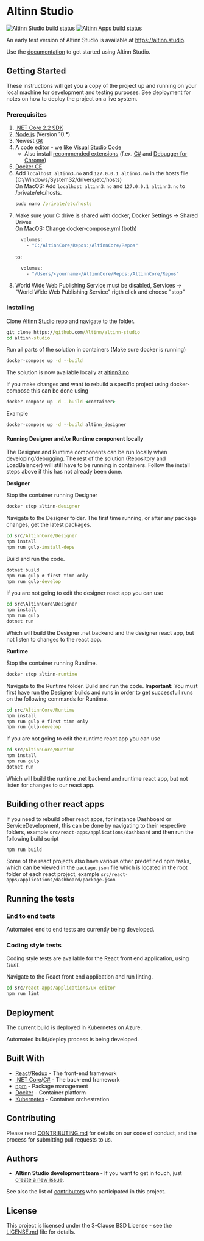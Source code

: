 # Altinn Studio

[![Altinn Studio build status](https://dev.azure.com/brreg/altinn-studio/_apis/build/status/altinn-studio-build-designer-image-v2-master?label=Altinn%20Studio)](https://dev.azure.com/brreg/altinn-studio/_build/latest?definitionId=18)
[![Altinn Apps build status](https://dev.azure.com/brreg/altinn-studio/_apis/build/status/altinn-studio-build-runtime-image?label=Altinn%20Apps)](https://dev.azure.com/brreg/altinn-studio/_build/latest?definitionId=6)

An early test version of Altinn Studio is available at https://altinn.studio.

Use the [documentation](https://docs.altinn.studio/) to get started using Altinn Studio.

## Getting Started

These instructions will get you a copy of the project up and running on your local machine for development and testing purposes. See deployment for notes on how to deploy the project on a live system.

### Prerequisites

1. [.NET Core 2.2 SDK](https://dotnet.microsoft.com/download/dotnet-core/2.2#sdk-2.2.105)
2. [Node.js](https://nodejs.org) (Version 10.*)
3. Newest [Git](https://git-scm.com/downloads)
4. A code editor - we like [Visual Studio Code](https://code.visualstudio.com/Download)
    - Also install [recommended extensions](https://code.visualstudio.com/docs/editor/extension-gallery#_workspace-recommended-extensions) (f.ex. [C#](https://marketplace.visualstudio.com/items?itemName=ms-vscode.csharp) and [Debugger for Chrome](https://marketplace.visualstudio.com/items?itemName=msjsdiag.debugger-for-chrome))
5. [Docker CE](https://www.docker.com/get-docker)
6. Add `localhost altinn3.no` and `127.0.0.1 altinn3.no` in the hosts file (C:/Windows/System32/drivers/etc/hosts) <br />
   On MacOS: Add `localhost altinn3.no` and `127.0.0.1 altinn3.no` to /private/etc/hosts.
    ```cmd
    sudo nano /private/etc/hosts
    ```
7. Make sure your C drive is shared with docker, Docker Settings -> Shared Drives <br />
   On MacOS: Change docker-compose.yml (both)
    ```cmd
      volumes:
        - "C:/AltinnCore/Repos:/AltinnCore/Repos"
    ```
    to:
    ```cmd
      volumes:
        - "/Users/<yourname>/AltinnCore/Repos:/AltinnCore/Repos"
    ```
8. World Wide Web Publishing Service must be disabled, Services -> "World Wide Web Publishing Service" rigth click and choose "stop"

### Installing

Clone [Altinn Studio repo](https://github.com/Altinn/altinn-studio) and navigate to the folder.

```cmd
git clone https://github.com/Altinn/altinn-studio
cd altinn-studio
```

Run all parts of the solution in containers (Make sure docker is running)

```cmd
docker-compose up -d --build
```

The solution is now available locally at [altinn3.no](http://altinn3.no)

If you make changes and want to rebuild a specific project using docker-compose this can be done using

```cmd
docker-compose up -d --build <container>
```

Example
```cmd
docker-compose up -d --build altinn_designer
```

#### Running Designer and/or Runtime component locally

The Designer and Runtime components can be run locally when developing/debugging. The rest of the solution (Repository and LoadBalancer) will still have to be running in containers.
Follow the install steps above if this has not already been done.

**Designer**

Stop the container running Designer

```cmd
docker stop altinn-designer
```

Navigate to the Designer folder. The first time running, or after any package changes, get the latest packages.

```cmd
cd src/AltinnCore/Designer
npm install
npm run gulp-install-deps
```

Build and run the code.

```cmd
dotnet build
npm run gulp # first time only
npm run gulp-develop
```

If you are not going to edit the designer react app you can use

```cmd
cd src\AltinnCore\Designer
npm install
npm run gulp
dotnet run
```

Which will build the Designer .net backend and the designer react app, but not listen to changes to the react app.

**Runtime**

Stop the container running Runtime.

```cmd
docker stop altinn-runtime
```

Navigate to the Runtime folder. Build and run the code.
**Important:** You must first have run the Designer builds and runs in order to get successfull runs on the following commands for Runtime. 

```cmd
cd src/AltinnCore/Runtime
npm install
npm run gulp # first time only
npm run gulp-develop
```

If you are not going to edit the runtime react app you can use

```cmd
cd src/AltinnCore/Runtime
npm install
npm run gulp
dotnet run
```

Which will build the runtime .net backend and runtime react app, but not listen for changes to our react app.

## Building other react apps
If you need to rebuild other react apps, for instance Dashboard or ServiceDevelopment, this can be done by navigating to their respective folders, example `src/react-apps/applications/dashboard` and then run the following build script

```cmd
npm run build
```
Some of the react projects also have various other predefined npm tasks, which can be viewed in the `package.json` file which is located in the root folder of each react project, example `src/react-apps/applications/dashboard/package.json`

## Running the tests

### End to end tests

Automated end to end tests are currently being developed.

### Coding style tests

Coding style tests are available for the React front end application, using _tslint_.

Navigate to the React front end application and run linting.

```cmd
cd src/react-apps/applications/ux-editor
npm run lint
```

## Deployment

The current build is deployed in Kubernetes on Azure.

Automated build/deploy process is being developed.

## Built With

- [React](https://reactjs.org/)/[Redux](https://redux.js.org/) - The front-end framework
- [.NET Core](https://docs.microsoft.com/en-us/dotnet/core/)/[C#](https://docs.microsoft.com/en-us/dotnet/csharp/) - The back-end framework
- [npm](https://www.npmjs.com/) - Package management
- [Docker](https://www.docker.com/) - Container platform
- [Kubernetes](https://kubernetes.io/) - Container orchestration

## Contributing

Please read [CONTRIBUTING.md](CONTRIBUTING.md) for details on our code of conduct, and the process for submitting pull requests to us.

## Authors

- **Altinn Studio development team** - If you want to get in touch, just [create a new issue](https://github.com/Altinn/altinn-studio/issues/new).

See also the list of [contributors](https://github.com/Altinn/altinn-studio/graphs/contributors) who participated in this project.

## License

This project is licensed under the 3-Clause BSD License - see the [LICENSE.md](LICENSE.md) file for details.
